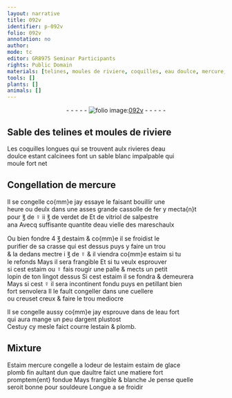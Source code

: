 ```yaml
---
layout: narrative
title: 092v
identifier: p-092v
folio: 092v
annotation: no
author:
mode: tc
editor: GR8975 Seminar Participants
rights: Public Domain
materials: [telines, moules de riviere, coquilles, eau doulce, mercure, fer, ☿, verdet, vitriol, salpestre, eau vielle des mareschaulx, estaim, crasse, eau fort, argent, estain, plomb, Estaim, estaim de glace]
tools: []
plants: []
animals: []
---
```


<div class="folio" align="center">- - - - - <a href="http://gallica.bnf.fr/ark:/12148/btv1b10500001g/f190.image" target="_blank"><img src="https://cu-mkp.github.io/2017-workshop-edition/assets/photo-icon.png" alt="folio image: " style="display:inline-block; margin-bottom:-3px;"/>092v</a> - - - - - </div>  
  

## Sable des <span class="m">telines</span> et <span class="m">moules de riviere</span>

 
Les <span class="m">coquilles</span> longues qui se trouvent aulx rivieres d<span class="m">eau<br/> doulce</span> estant calcinees font un sable blanc impalpable qui<br/> moule fort net
 
 
  

## Congellation de <span class="m">mercure</span>

 
Il se congelle co{mm}e jay essaye le faisant bouillir une<br/> heure ou deulx dans une asses grande cassolle de <span class="m">fer</span> y mecta{n}t<br/> pour ℥ de <span class="m">☿</span> ii ℥ de <span class="m">verdet</span> <span class="del">de</span> Et de <span class="m">vitriol</span> de <span class="m">salpestre</span><br/> ana Avecq suffisante quantite d<span class="m">eau vielle des <span class="pro">mareschaulx</span></span>
 
Ou bien fondre 4 ℥ d<span class="m">estaim</span> & co{mm}e il se froidist le<br/> purifier de sa <span class="m">crasse</span> qui est dessus puys y faire un trou<br/> & la dedans mectre i ℥ de <span class="m">☿</span> & il viendra co{mm}e <span class="m">estaim</span> si tu<br/> le refonds Mays il sera frangible Et si tu veulx esprouver<br/> si cest <span class="m">estaim</span> ou <span class="m">☿</span> fais rougir une palle & mects un petit<br/> lopin de ton lingot dessus Si cest <span class="m">estaim</span> il se fondra & demeurera<br/> Mays si cest <span class="m">☿</span> il sera incontinent fondu puys en petillant bien<br/> fort senvolera Il le fault congeller dans une cuellere<br/> ou creuset creux & faire le trou mediocre
 
Il se congelle aussy co{mm}e jay esprouve dans de l<span class="m">eau fort</span><br/> qui aura mange un peu d<span class="m">argent</span> plustost<br/> Cestuy cy mesle faict courre l<span class="m">estain</span> & <span class="m">plomb</span>.
 
 
  

## Mixture

 
<span class="m">Estaim</span> <span class="m">mercure</span> congelle a lodeur de l<span class="m">estaim</span> <span class="m">estaim de glace</span><br/> <span class="m">plomb</span> fin aultant dun que daultre faict une matiere fort<br/> promptem{ent} fondue Mays frangible & blanche Je pense quelle<br/> seroit bonne pour souldeure Longue a se froidir
 
